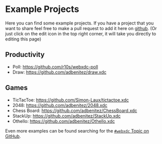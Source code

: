 # Example Projects

Here you can find some example projects. If you have a project that you want to share feel free to make a pull request to add it here on [github](https://github.com/deltachat/webxdc_docs). (Or just click on the edit icon in the top right corner, it will take you directly to editing this page)

## Productivity

- Poll: <https://github.com/r10s/webxdc-poll>
- Draw: <https://github.com/adbenitez/draw.xdc>

## Games

- TicTacToe: <https://github.com/Simon-Laux/tictactoe.xdc>
- 2048: <https://github.com/adbenitez/2048.xdc>
- Chess Board: <https://github.com/adbenitez/ChessBoard.xdc>
- StackUp: <https://github.com/adbenitez/StackUp.xdc>
- Othello: <https://github.com/adbenitez/Othello.xdc>

Even more examples can be found searching for the [`#webxdc` Topic on GitHub](https://github.com/topics/webxdc).